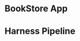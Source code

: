 # BookStore App

# Harness Pipeline

<!-- ![pipeline](https://user-images.githubusercontent.com/22007858/56476894-ecaacf80-6496-11e9-8ccc-0818e12f44ce.png) -->
